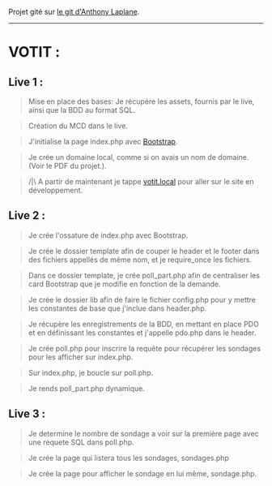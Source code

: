 Projet gité sur [le git d'Anthony Laplane](https://github.com/arirangz/studi_votit).

---

# VOTIT :

## Live 1 :

> Mise en place des bases: Je récupére les assets, fournis par le live, ainsi que la BDD au format SQL.

> Création du MCD dans le live.

> J'initialise la page index.php avec [Bootstrap](https://getbootstrap.com/).

> Je crée un domaine local, comme si on avais un nom de domaine. (Voir le PDF du projet.).

> /|\ A partir de maintenant je tappe [votit.local](http://votit.local/) pour aller sur le site en développement.

## Live 2 :

> Je crée l'ossature de index.php avec Bootstrap.

> Je crée le dossier template afin de couper le header et le footer dans des fichiers appellés de même nom, et je require_once les fichiers.

> Dans ce dossier template, je crée poll_part.php afin de centraliser les card Bootstrap que je modifie en fonction de la demande.

> Je crée le dossier lib afin de faire le fichier config.php pour y mettre les constantes de base que j'inclue dans header.php.

> Je récupère les enregistrements de la BDD, en mettant en place PDO et en définissant les constantes et j'appelle pdo.php dans le header.

> Je crée poll.php pour inscrire la requête pour récupérer les sondages pour les afficher sur index.php.

> Sur index.php, je boucle sur poll.php.

> Je rends poll_part.php dynamique.

## Live 3 :

> Je determine le nombre de sondage a voir sur la première page avec une requete SQL dans poll.php.

> Je crée la page qui listera tous les sondages, sondages.php

> Je crée la page pour afficher le sondage en lui même, sondage.php.
